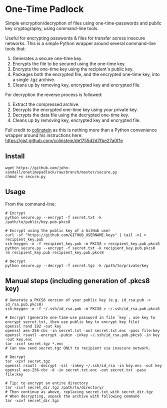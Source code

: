 # One-Time Padlock

Simple encryption/decryption of files using one-time-passwords and public key cryptography, using command-line tools.

Useful for encrypting passwords & files for transfer across insecure networks. This is a simple Python wrapper around several command-line tools that:
1. Generates a secure one-time key.
2. Encrypts the file to be secured using the one-time key.
3. Encrypts the one-time key using the recipient's public key.
4. Packages both the encrypted file, and the encrypted one-time key, into a single .tgz archive.
5. Cleans up by removing key, encrypted key and encrypted file.

For decryption the reverse process is followed:
1. Extract the compressed archive.
2. Decrypts the encrypted one-time key using your private key.
3. Decrypts the data file using the decrypted one-time key.
4. Cleans up by removing key, encrypted key and encrypted file.

Full credit to [colinstein](https://gist.github.com/colinstein) as this is nothing more than a Python convenience wrapper around his instructions here: https://gist.github.com/colinstein/de1755d2d7fbe27a0f1e


## Install
```
wget https://github.com/john-sandall/onetimepadlock/raw/branch/master/secure.py
chmod +x secure.py
```

## Usage
From the command-line:
```
# Encrypt
python secure.py --encrypt -f secret.txt -k /path/to/public/key.pub.pkcs8

# Encrypt using the public key of a GitHub user
curl -sf "https://github.com/GITHUB_USERNAME.keys" | tail -n1 > recipient_key.pub
ssh-keygen -e -f recipient_key.pub -m PKCS8 > recipient_key.pub.pkcs8
python secure.py --encrypt -f secret.txt -k recipient_key.pub.pkcs8
rm recipient_key.pub recipient_key.pub.pkcs8

# Decrypt
python secure.py --decrypt -f secret.tgz -k /path/to/private/key
```

## Manual steps (including generation of .pkcs8 key)
```
# Generate a PKCS8 version of your public key (e.g. id_rsa.pub -> id_rsa.pub.pkcs8)
ssh-keygen -e -f ~/.ssh/id_rsa.pub -m PKCS8 > ~/.ssh/id_rsa.pub.pkcs8

# Encrypt (generate one-time-use password in file `key`, use key to encrypt secret.txt, then use public key to encrypt key file)
openssl rand 192 -out key
openssl aes-256-cbc -in secret.txt -out secret.txt.enc -pass file:key
openssl rsautl -encrypt -pubin -inkey ~/.ssh/id_rsa.pub.pkcs8 -in key -out key.enc
tar -zcvf secret.tgz *.enc
# Can now send secret.tgz ONLY to recipient via insecure network.

# Decrypt
tar -xzvf secret.tgz
openssl rsautl -decrypt -ssl -inkey ~/.ssh/id_rsa -in key.enc -out key
openssl aes-256-cbc -d -in secret.txt.enc -out secret.txt -pass file:key

# Tip: to encrypt an entire directory
tar -zcvf secret_dir.tgz /path/to/directory/
# Then continue as above, replacing secret.txt with secret_dir.tgz
# When decrypting, unpack the archive with following command
tar -xzvf secret_dir.tgz
```
